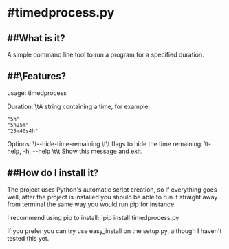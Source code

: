 #timedprocess.py
===============

##What is it?
---------------
A simple command line tool to run a program for a specified duration. 

##\Features?
---------------
usage: timedprocess <options> <duration> <path>

Duration:
\tA string containing a time, for example:
```
"5h"
"5h25m"
"25m40s4h"
```

Options:
\t--hide-time-remaining \t\t flags to hide the time remaining.
\t-help, -h, --help \t\t Show this message and exit.

##How do I install it?
---------------
The project uses Python's automatic script creation, so if everything goes well, after the project is installed you should be able to run it straight away from terminal the same way you would run pip for instance.

I recommend using pip to install:
`pip install timedprocess.py

If you prefer you can try use easy_install on the setup.py, although I haven't tested this yet.